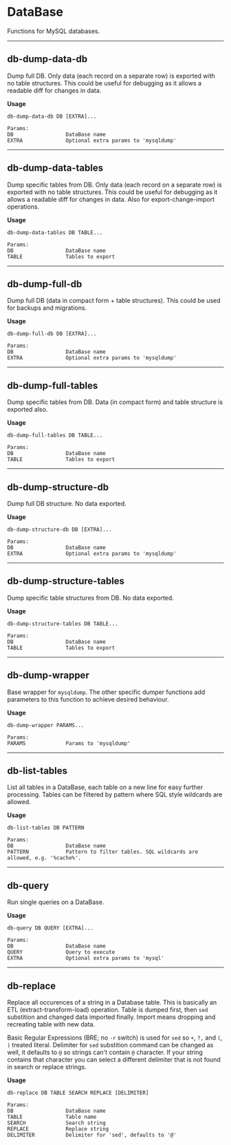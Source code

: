 # DataBase

Functions for MySQL databases.

---

## db-dump-data-db

Dump full DB. Only data (each record on a separate row) is exported with no table structures.
This could be useful for debugging as it allows a readable diff for changes in data.

**Usage**

```
db-dump-data-db DB [EXTRA]...

Params:
DB                 DataBase name
EXTRA              Optional extra params to 'mysqldump'
```

---

## db-dump-data-tables

Dump specific tables from DB. Only data (each record on a separate row) is exported with no table structures.
This could be useful for debugging as it allows a readable diff for changes in data. Also for export-change-import operations.

**Usage**

```
db-dump-data-tables DB TABLE...

Params:
DB                 DataBase name
TABLE              Tables to export
```

---

## db-dump-full-db

Dump full DB (data in compact form + table structures). This could be used for backups and migrations.

**Usage**

```
db-dump-full-db DB [EXTRA]...

Params:
DB                 DataBase name
EXTRA              Optional extra params to 'mysqldump'
```

---

## db-dump-full-tables

Dump specific tables from DB. Data (in compact form) and table structure is exported also.

**Usage**

```
db-dump-full-tables DB TABLE...

Params:
DB                 DataBase name
TABLE              Tables to export
```

---

## db-dump-structure-db

Dump full DB structure. No data exported.

**Usage**

```
db-dump-structure-db DB [EXTRA]...

Params:
DB                 DataBase name
EXTRA              Optional extra params to 'mysqldump'
```

---

## db-dump-structure-tables

Dump specific table structures from DB. No data exported.

**Usage**

```
db-dump-structure-tables DB TABLE...

Params:
DB                 DataBase name
TABLE              Tables to export
```

---

## db-dump-wrapper

Base wrapper for `mysqldump`. The other specific dumper functions add parameters to this function to achieve desired behaviour.

**Usage**

```
db-dump-wrapper PARAMS...

Params:
PARAMS             Params to 'mysqldump'
```

---

## db-list-tables

List all tables in a DataBase, each table on a new line for easy further processing.
Tables can be filtered by pattern where SQL style wildcards are allowed.

**Usage**

```
db-list-tables DB PATTERN

Params:
DB                 DataBase name
PATTERN            Pattern to filter tables. SQL wildcards are allowed, e.g. '%cache%'.
```

---

## db-query

Run single queries on a DataBase.

**Usage**

```
db-query DB QUERY [EXTRA]...

Params:
DB                 DataBase name
QUERY              Query to execute
EXTRA              Optional extra params to 'mysql'
```

---

## db-replace

Replace all occurences of a string in a Database table. This is basically an ETL (extract-transform-load) operation.
Table is dumped first, then `sed` substition and changed data imported finally. Import means dropping and recreating table with new data.

Basic Regular Expressions (BRE; no `-r` switch) is used for `sed` so `+`, `?,` and `(`, `)` treated literal.
Delimiter for `sed` substition command can be changed as well, it defaults to `@` so strings can't contain `@` character.
If your string contains that character you can select a different delimiter that is not found in search or replace strings.

**Usage**

```
db-replace DB TABLE SEARCH REPLACE [DELIMITER]

Params:
DB                 DataBase name
TABLE              Table name
SEARCH             Search string
REPLACE            Replace string
DELIMITER          Delimiter for 'sed', defaults to '@'
```
